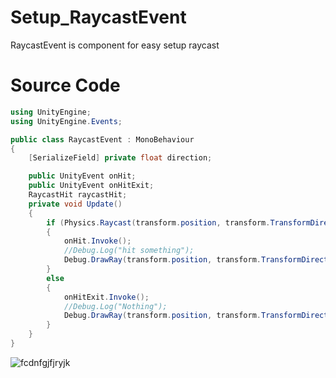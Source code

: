 # Setup_RaycastEvent
RaycastEvent is component for easy setup raycast

# Source Code
```csharp
using UnityEngine;
using UnityEngine.Events;

public class RaycastEvent : MonoBehaviour
{
    [SerializeField] private float direction;

    public UnityEvent onHit;
    public UnityEvent onHitExit;
    RaycastHit raycastHit;
    private void Update()
    {
        if (Physics.Raycast(transform.position, transform.TransformDirection(Vector3.forward), out raycastHit, direction))
        {
            onHit.Invoke();
            //Debug.Log("hit something");
            Debug.DrawRay(transform.position, transform.TransformDirection(Vector3.forward) * raycastHit.distance, Color.red);
        }
        else
        {
            onHitExit.Invoke();
            //Debug.Log("Nothing");
            Debug.DrawRay(transform.position, transform.TransformDirection(Vector3.forward) * raycastHit.distance, Color.yellow);
        }
    }
}
```


![fcdnfgjfjryjk](https://github.com/TaufiqRahmanHakim/Setup_RaycastEvent/assets/112629423/1689b3bb-79d7-4976-aab3-1691902da89d)
